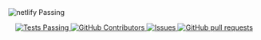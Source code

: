 <img alt="netlify Passing" src="https://img.shields.io/static/v1?label=Test&message=Passing&color=limegreen&logo=netlify" />
<p align="center">
<a href="https://github.com/aftabrakinsad/aftabrakinsad.github.io/actions">
<img alt="Tests Passing" src="https://img.shields.io/static/v1?label=Test&message=Passing&color=limegreen&logo=github" />
</a>
<a href="https://github.com/aftabrakinsad/aftabrakinsad.github.io/graphs/contributors">
<img alt="GitHub Contributors" src="https://img.shields.io/github/contributors/aftabrakinsad/aftabrakinsad.github.io?label=Contributors&color=limegreen&logo=github" />
</a>
<a href="https://github.com/aftabrakinsad/aftabrakinsad.github.io/issues">
<img alt="Issues" src="https://img.shields.io/github/issues/aftabrakinsad/aftabrakinsad.github.io?label=Issues&color=0088ff&logo=github" />
</a>
<a href="https://github.com/aftabrakinsad/aftabrakinsad.github.io/pulls">
<img alt="GitHub pull requests" src="https://img.shields.io/github/issues-pr/aftabrakinsad/aftabrakinsad.github.io?label=Pull Requests&color=0088ff&logo=github" />
</a>
</p>
